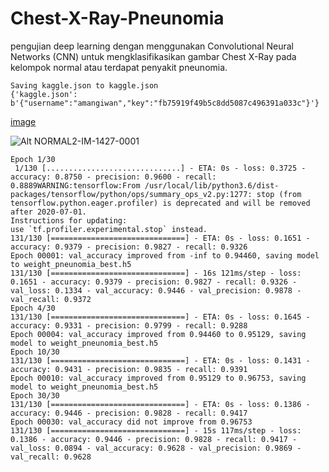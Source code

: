 # Chest-X-Ray-Pneunomia
pengujian deep learning dengan menggunakan Convolutional Neural Networks (CNN) untuk mengklasifikasikan gambar Chest X-Ray pada kelompok normal atau terdapat penyakit pneunomia.
 ```
Saving kaggle.json to kaggle.json
{'kaggle.json': b'{"username":"amangiwan","key":"fb75919f49b5c8dd5087c496391a033c"}'}
 ```
 
 [image](https://user-images.githubusercontent.com/72612848/96331837-b4d01880-108a-11eb-959c-f612ddd84f54.jpeg)
 
 ![Alt NORMAL2-IM-1427-0001](https://user-images.githubusercontent.com/72612848/96331837-b4d01880-108a-11eb-959c-f612ddd84f54.jpeg)
 
 ```
 Epoch 1/30
  1/130 [..............................] - ETA: 0s - loss: 0.3725 - accuracy: 0.8750 - precision: 0.9600 - recall: 0.8889WARNING:tensorflow:From /usr/local/lib/python3.6/dist-packages/tensorflow/python/ops/summary_ops_v2.py:1277: stop (from tensorflow.python.eager.profiler) is deprecated and will be removed after 2020-07-01.
Instructions for updating:
use `tf.profiler.experimental.stop` instead.
131/130 [==============================] - ETA: 0s - loss: 0.1651 - accuracy: 0.9379 - precision: 0.9827 - recall: 0.9326
Epoch 00001: val_accuracy improved from -inf to 0.94460, saving model to weight_pneunomia_best.h5
131/130 [==============================] - 16s 121ms/step - loss: 0.1651 - accuracy: 0.9379 - precision: 0.9827 - recall: 0.9326 - val_loss: 0.1334 - val_accuracy: 0.9446 - val_precision: 0.9878 - val_recall: 0.9372
Epoch 4/30
131/130 [==============================] - ETA: 0s - loss: 0.1645 - accuracy: 0.9331 - precision: 0.9799 - recall: 0.9288
Epoch 00004: val_accuracy improved from 0.94460 to 0.95129, saving model to weight_pneunomia_best.h5
Epoch 10/30
131/130 [==============================] - ETA: 0s - loss: 0.1431 - accuracy: 0.9431 - precision: 0.9835 - recall: 0.9391
Epoch 00010: val_accuracy improved from 0.95129 to 0.96753, saving model to weight_pneunomia_best.h5
Epoch 30/30
131/130 [==============================] - ETA: 0s - loss: 0.1386 - accuracy: 0.9446 - precision: 0.9828 - recall: 0.9417
Epoch 00030: val_accuracy did not improve from 0.96753
131/130 [==============================] - 15s 117ms/step - loss: 0.1386 - accuracy: 0.9446 - precision: 0.9828 - recall: 0.9417 - val_loss: 0.0894 - val_accuracy: 0.9628 - val_precision: 0.9869 - val_recall: 0.9628
```
